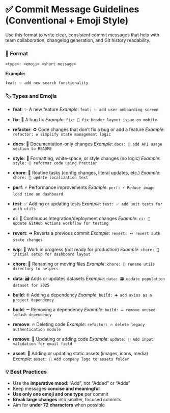 # ✅ Commit Message Guidelines (Conventional + Emoji Style)

Use this format to write clear, consistent commit messages that help with team collaboration, changelog generation, and Git history readability.

### 📌 Format

```
<type>: <emoji> <short message>
```

**Example:**

```
feat: ✨ add new search functionality
```

### 🏷️ Types and Emojis

- **feat**: ✨ A new feature
  _Example_: `feat: ✨ add user onboarding screen`

- **fix**: 🐛 A bug fix
  _Example_: `fix: 🐛 fix header layout issue on mobile`

- **refactor**: ♻️ Code changes that don’t fix a bug or add a feature
  _Example_: `refactor: ♻️ simplify state management logic`

- **docs**: 📝 Documentation-only changes
  _Example_: `docs: 📝 add API usage section to README`

- **style**: 💄 Formatting, white‑space, or style changes (no logic)
  _Example_: `style: 💄 reformat code using Prettier`

- **chore**: 💬 Routine tasks (config changes, literal updates, etc.)
  _Example_: `chore: 💬 update localization text`

- **perf**: ⚡️ Performance improvements
  _Example_: `perf: ⚡️ Reduce image load time on dashboard`

- **test**: ✅ Adding or updating tests
  _Example_: `test: ✅ add unit tests for auth utils`

- **ci**: 🔁 Continuous Integration/deployment changes
  _Example_: `ci: 🔁 update GitHub Actions workflow for testing`

- **revert**: ⏪ Reverts a previous commit
  _Example_: `revert: ⏪ revert auth state changes`

- **wip**: 🚧 Work in progress (not ready for production)
  _Example_: `chore: 🚧 initial setup for dashboard layout`

- **chore**: 🚚 Renaming or moving files
  _Example_: `chore: 🚚 rename utils directory to helpers`

- **data**: 🗃️ Adds or updates datasets
  _Example_: `data: 🗃️ update population dataset for 2025`

- **build**: ➕ Adding a dependency
  _Example_: `build: ➕ add axios as a project dependency`

- **build**: ➖ Removing a dependency
  _Example_: `build: ➖ remove unused lodash dependency`

- **remove**: 🔥 Deleting code
  _Example_: `refactor: 🔥 delete legacy authentication module`

- **remove**: 🔨 Updating or adding code
  _Example_: `update: 🔨 Add input validation for email field`

- **asset**: 🍱 Adding or updating static assets (images, icons, media)
  _Example_: `asset: 🍱 Add company logo to assets folder`

### 💡 Best Practices

- Use the **imperative mood**: “Add”, not “Added” or “Adds”
- Keep messages **concise and meaningful**
- **Use only one emoji and one type** per commit
- **Break large changes** into smaller, focused commits
- Aim for **under 72 characters** when possible
